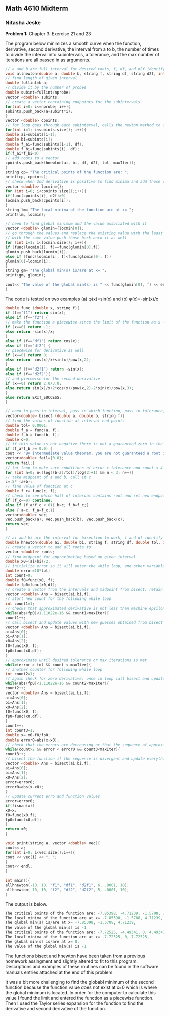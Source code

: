 ## Math 4610 Midterm

### Nitasha Jeske

**Problem 1:**  Chapter 3: Exercise 21 and 23

The program below minimizes a smooth curve when the function, derivative, second derivative, the interval from a to b, the number of times to divide the interval into subintervals, a tolerance, and the max number of iterations are all passed in as arguments. 

```C++
// a and b are full interval for desired roots, f, df, and d2f identify which function and derivatives in the func function, nprobe is the number of times we will check the function for sign changes to guarantee root through bisection
void allnewton(double a, double b, string f, string df, string d2f, int nprobe, double tol, int maxIter){
// find length of given interval
double fullint=b-a;
// divide it by the number of probes
double subint=fullint/nprobe;
vector <double> subints;
// create a vector containing endpoints for the subintervals
for(int i=0; i<=nprobe; i++){
subints.push_back(a+subint*i);
}
vector <double> cpoints;
// for loop goes through each subinterval, calls the newton method to find the root in each interval
for(int i=1; i<subints.size(); i++){
double ai=subints[i-1];
double bi=subints[i];
double f_ai=func(subints[i-1], df);
double f_bi=func(subints[i], df);
if(f_ai*f_bi<0)
// add roots to a vector
cpoints.push_back(hnewton(ai, bi, df, d2f, tol, maxIter));
}
string cp= "The critical points of the function are: ";
print(cp, cpoints);
// check when 2nd derivative is positive to find minima and add those values to a vector
vector <double> locmin={};
for (int i=0; i<cpoints.size();i++){
if(func(cpoints[i], d2f)>0)
locmin.push_back(cpoints[i]);
}
string lm= "The local minima of the function are at x= ";
print(lm, locmin);

// need to find global minimum and the value associated with it
vector <double> glomin={locmin[0]};
// go through the values and replace the existing value with the least value, if multiple exist 
// with the same value push those back onto it as well
for (int i=1; i<locmin.size(); i++){
if (func(locmin[i], f)==func(glomin[0],f))
glomin.push_back(locmin[i]);
else if (func(locmin[i], f)<func(glomin[0], f))
glomin[0]=locmin[i];
}
string gm= "The global min(s) is/are at x= ";
print(gm, glomin);

cout<< "The value of the global min(s) is " << func(glomin[0], f) << endl;
}
```

The code is tested on two examples (a) &phi;(x)=sin(x) and (b) &phi;(x)=-sin(x)/x

```C++
double func (double x, string f){
if (f=="f1") return sin(x);
else if (f=="f2") {
// make the function a piecewise since the limit of the function as x -> 0 is -1
if (x==0) return -1;
else return -sin(x)/x;
}
else if (f=="df1") return cos(x);
else if (f=="df2") {
// piecewise for derivative as well
if (x==0) return 0;
else return -cos(x)/x+sin(x)/pow(x,2);
}
else if (f=="d2f1") return -sin(x);
else if (f=="d2f2"){
// and piecewise for the second derivative
if (x==0) return 2.0/3.0;
else return sin(x)/x+2*cos(x)/pow(x,2)-2*sin(x)/pow(x,3);
}
else return EXIT_SUCCESS;
}

// need to pass in interval, pass in which function, pass in tolerance, and a max number of iterations
vector<double> bisect (double a, double b, string f){
// find the values of function at interval end points
double tol= 0.0001;
double f_a = func(a, f);
double f_b = func(b, f);
double c=0;
// if this value is not negative there is not a guaranteed zero in the interval so return an error message
if (f_a*f_b >= 0.0) {
cout << "By intermediate value theorem, you are not guaranteed a root in this interval. Please provide a new interval." << endl;
vector<double> fail={0.0};
return fail;}
// for loop to make sure conditions of error > tolerance and count < 4
for (int n=0; n<(log((b-a)/tol)/log(2)+1) && n < 3; n++){
// take midpoint of a and b, call it c
c=.5* (a+b);
// find value of function at c
double f_c= func(c, f);
// check to see which half of interval contains root and set new endpoints a and b
if (f_c==0) continue;
else if (f_a*f_c < 0){ b=c; f_b=f_c;}
else { a=c; f_a=f_c;}}
vector<double> vec;
vec.push_back(a); vec.push_back(b); vec.push_back(c);
return vec;
}

// ai and bi are the interval for bisection to work, f and df identify which function and derivative in the func function
double hnewton(double ai, double bi, string f, string df, double tol, int maxIter){
// create a vector to add all roots to
vector <double> roots;
// find midpoint for approximating based on given interval
double x0=(ai+bi)/2;
// initialize error so it will enter the while loop, and other variables
double error=10*tol;
int count=0;
double f0=func(x0, f);
double fp0=func(x0,df);
// create a vector from the intervals and midpoint from bisect, retain endpoints in case bisect needs to be called multiple times
vector <double> Ans = bisect(ai,bi,f);
// start new count for the following while loop
int count1=1;
// checks that approximated derivative is not less than machine epsilon, added counter to avoid infinite loop
while(abs(fp0)<1.11022e-16 && count1<maxIter){
count1++;
// call bisect and update values with new guesses obtained from bisect
vector <double> Ans = bisect(ai,bi,f);
ai=Ans[0];
bi=Ans[1];
x0=Ans[2];
f0=func(x0, f);
fp0=func(x0,df);
}
// approximate until desired tolerance or max iterations is met
while(error > tol && count < maxIter){
// another counter for following while loop
int count2=1;
// again check for zero derivative, once in loop call bisect and update values
while(abs(fp0)<1.11022e-16 && count2<maxIter){
count2++;
vector <double> Ans = bisect(ai,bi,f);
ai=Ans[0];
bi=Ans[1];
x0=Ans[2];
f0=func(x0, f);
fp0=func(x0,df);
}
count++;
int count3=1;
double x= x0-f0/fp0;
double error0=abs(x-x0);
// check that the errors are decreasing or that the sequence of approximations is converging
while(count>2 && error < error0 && count3<maxIter){
count3++;
// bisect the function if the sequence is divergent and update everything
vector <double> Ans = bisect(ai,bi,f);
ai=Ans[0];
bi=Ans[1];
x0=Ans[2];
error=error0;
error0=abs(x-x0);
}
// update current erro and function values
error=error0;
if(!isnan(x))
x0=x;
f0=func(x0,f);
fp0=func(x0,df);
}
return x0;
}

void print(string a, vector <double> vec){
cout<< a;
for(int i=0; i<vec.size();i++){
cout << vec[i] << ", ";
}
cout<< endl;
}

int main(){
allhnewton(-10, 10, "f1", "df1", "d2f1", 6, .0001, 10);
allhnewton(-10, 10, "f2", "df2", "d2f2", 5, .0001, 10);
}
```

The output is below.

```C++
The critical points of the function are: -7.85398, -4.71239, -1.5708, 1.5708, 4.71239, 7.85398, 
The local minima of the function are at x= -7.85398, -1.5708, 4.71239, 
The global min(s) is/are at x= -7.85398, -1.5708, 4.71239, 
The value of the global min(s) is -1
The critical points of the function are: -7.72525, -4.49341, 0, 4.49341, 7.72525, 
The local minima of the function are at x= -7.72525, 0, 7.72525, 
The global min(s) is/are at x= 0, 
The value of the global min(s) is -1
```

The functions bisect and hnewton have been taken from a previous homework assingment and slightly altered to fit to this program. Descriptions and examples of these routines can be found in the software manuals entries attached at the end of this problem. 

It was a bit more challenging to find the globabl minimum of the second function because the function value does not exist at x=0 which is where the global minimum is located. In order for the computer to calculate this value I found the limit and entered the function as a piecewise function. Then I used the Taylor series expansion for the function to find the derivative and second derivative of the function. 





